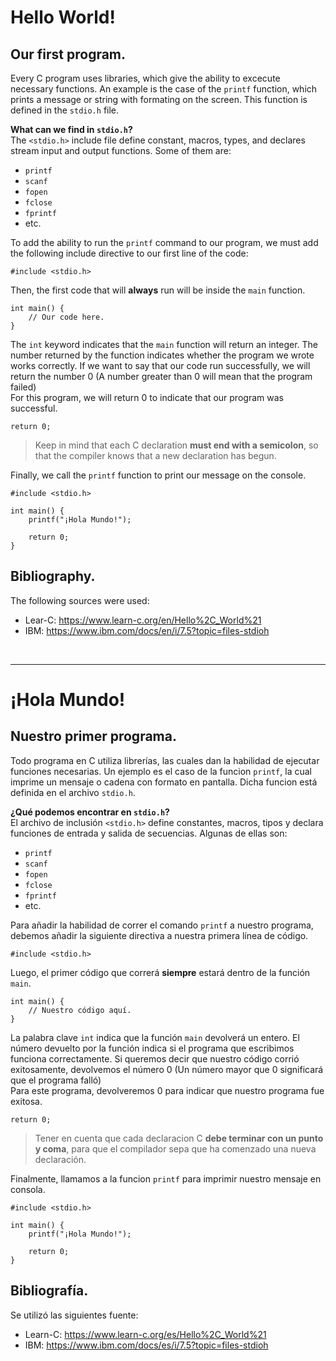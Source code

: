 # Hello World!
## Our first program.
Every C program uses libraries, which give the ability to excecute necessary functions. An example is the case of the `printf` function, which prints a message or string with formating on the screen. This function is defined in the `stdio.h` file.

**What can we find in `stdio.h`?**<br>
The `<stdio.h>` include file define constant, macros, types, and declares stream input and output functions. Some of them are:
- `printf`
- `scanf`
- `fopen`
- `fclose`
- `fprintf`
- etc.

To add the ability to run the `printf` command to our program, we must add the following include directive to our first line of the code:
```
#include <stdio.h>
```

Then, the first code that will **always** run will be inside the `main` function.
```
int main() {
    // Our code here.
}
```
The `int` keyword indicates that the `main` function will return an integer. The number returned by the function indicates whether the program we wrote works correctly. If we want to say that our code run successfully, we will return the number 0 (A number greater than 0 will mean that the program failed)<br>
For this program, we will return 0 to indicate that our program was successful.
```
return 0;
```

> Keep in mind that each C declaration **must end with a semicolon**, so that the compiler knows that a new declaration has begun.

Finally, we call the `printf` function to print our message on the console.
```
#include <stdio.h>

int main() {
    printf("¡Hola Mundo!");

    return 0;
}
```

## Bibliography.
The following sources were used:
- Lear-C: https://www.learn-c.org/en/Hello%2C_World%21
- IBM: https://www.ibm.com/docs/en/i/7.5?topic=files-stdioh


⠀<br>
___
# ¡Hola Mundo!
## Nuestro primer programa.
Todo programa en C utiliza librerías, las cuales dan la habilidad de ejecutar funciones necesarias. Un ejemplo es el caso de la funcion `printf`, la cual imprime un mensaje o cadena con formato en pantalla. Dicha funcion está definida en el archivo `stdio.h`.

**¿Qué podemos encontrar en `stdio.h`?**<br>
El archivo de inclusión `<stdio.h>` define constantes, macros, tipos y declara funciones de entrada y salida de secuencias. Algunas de ellas son:
- `printf`
- `scanf`
- `fopen`
- `fclose`
- `fprintf`
- etc.

Para añadir la habilidad de correr el comando `printf` a nuestro programa, debemos añadir la siguiente directiva a nuestra primera línea de código.
```
#include <stdio.h>
```

Luego, el primer código que correrá **siempre** estará dentro de la función `main`.
```
int main() {
    // Nuestro código aquí.
}
```
La palabra clave `int` indica que la función `main` devolverá un entero. El número devuelto por la función indica si el programa que escribimos funciona correctamente. Si queremos decir que nuestro código corrió exitosamente, devolvemos el número 0 (Un número mayor que 0 significará que el programa falló)<br>
Para este programa, devolveremos 0 para indicar que nuestro programa fue exitosa.
```
return 0;
```

> Tener en cuenta que cada declaracion C **debe terminar con un punto y coma**, para que el compilador sepa que ha comenzado una nueva declaración.

Finalmente, llamamos a la funcion `printf` para imprimir nuestro mensaje en consola.
```
#include <stdio.h>

int main() {
    printf("¡Hola Mundo!");

    return 0;
}
```

## Bibliografía.
Se utilizó las siguientes fuente:
- Learn-C: https://www.learn-c.org/es/Hello%2C_World%21
- IBM: https://www.ibm.com/docs/es/i/7.5?topic=files-stdioh